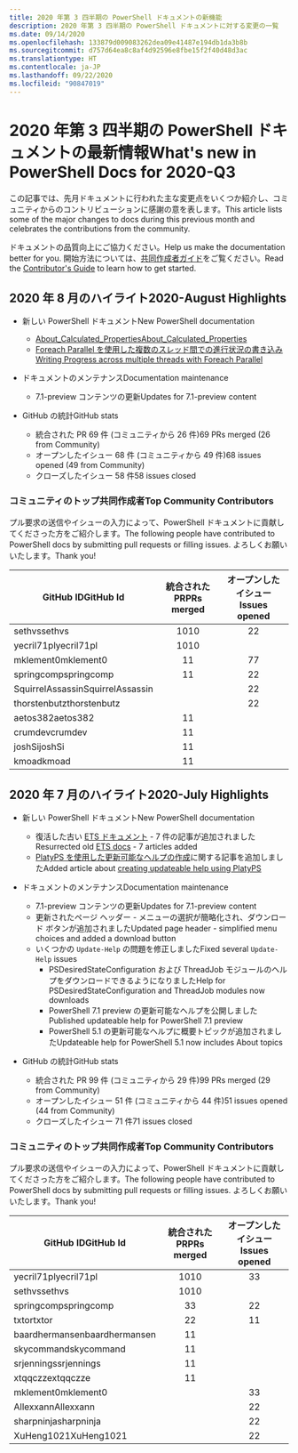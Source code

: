 ```yaml
---
title: 2020 年第 3 四半期の PowerShell ドキュメントの新機能
description: 2020 年第 3 四半期の PowerShell ドキュメントに対する変更の一覧
ms.date: 09/14/2020
ms.openlocfilehash: 133879d009083262dea09e41487e194db1da3b8b
ms.sourcegitcommit: d757d64ea8c8af4d92596e8fbe15f2f40d48d3ac
ms.translationtype: HT
ms.contentlocale: ja-JP
ms.lasthandoff: 09/22/2020
ms.locfileid: "90847019"
---
```

# <a name="whats-new-in-powershell-docs-for-2020-q3"></a><span data-ttu-id="13a60-103">2020 年第 3 四半期の PowerShell ドキュメントの最新情報</span><span class="sxs-lookup"><span data-stu-id="13a60-103">What's new in PowerShell Docs for 2020-Q3</span></span>

<span data-ttu-id="13a60-104">この記事では、先月ドキュメントに行われた主な変更点をいくつか紹介し、コミュニティからのコントリビューションに感謝の意を表します。</span><span class="sxs-lookup"><span data-stu-id="13a60-104">This article lists some of the major changes to docs during this previous month and celebrates the contributions from the community.</span></span>

<span data-ttu-id="13a60-105">ドキュメントの品質向上にご協力ください。</span><span class="sxs-lookup"><span data-stu-id="13a60-105">Help us make the documentation better for you.</span></span> <span data-ttu-id="13a60-106">開始方法については、[共同作成者ガイド][contrib]をご覧ください。</span><span class="sxs-lookup"><span data-stu-id="13a60-106">Read the [Contributor's Guide][contrib] to learn how to get started.</span></span>

## <a name="2020-august-highlights"></a><span data-ttu-id="13a60-107">2020 年 8 月のハイライト</span><span class="sxs-lookup"><span data-stu-id="13a60-107">2020-August Highlights</span></span>

- <span data-ttu-id="13a60-108">新しい PowerShell ドキュメント</span><span class="sxs-lookup"><span data-stu-id="13a60-108">New PowerShell documentation</span></span>
  - [<span data-ttu-id="13a60-109">About_Calculated_Properties</span><span class="sxs-lookup"><span data-stu-id="13a60-109">About_Calculated_Properties</span></span>](/powershell/module/microsoft.powershell.core/about/about_calculated_properties)
  - [<span data-ttu-id="13a60-110">Foreach Parallel を使用した複数のスレッド間での進行状況の書き込み</span><span class="sxs-lookup"><span data-stu-id="13a60-110">Writing Progress across multiple threads with Foreach Parallel</span></span>](/powershell/scripting/learn/deep-dives/write-progress-across-multiple-threads)
- <span data-ttu-id="13a60-111">ドキュメントのメンテナンス</span><span class="sxs-lookup"><span data-stu-id="13a60-111">Documentation maintenance</span></span>
  - <span data-ttu-id="13a60-112">7\.1-preview コンテンツの更新</span><span class="sxs-lookup"><span data-stu-id="13a60-112">Updates for 7.1-preview content</span></span>

- <span data-ttu-id="13a60-113">GitHub の統計</span><span class="sxs-lookup"><span data-stu-id="13a60-113">GitHub stats</span></span>
  - <span data-ttu-id="13a60-114">統合された PR 69 件 (コミュニティから 26 件)</span><span class="sxs-lookup"><span data-stu-id="13a60-114">69 PRs merged (26 from Community)</span></span>
  - <span data-ttu-id="13a60-115">オープンしたイシュー 68 件 (コミュニティから 49 件)</span><span class="sxs-lookup"><span data-stu-id="13a60-115">68 issues opened (49 from Community)</span></span>
  - <span data-ttu-id="13a60-116">クローズしたイシュー 58 件</span><span class="sxs-lookup"><span data-stu-id="13a60-116">58 issues closed</span></span>

### <a name="top-community-contributors"></a><span data-ttu-id="13a60-117">コミュニティのトップ共同作成者</span><span class="sxs-lookup"><span data-stu-id="13a60-117">Top Community Contributors</span></span>

<span data-ttu-id="13a60-118">プル要求の送信やイシューの入力によって、PowerShell ドキュメントに貢献してくださった方をご紹介します。</span><span class="sxs-lookup"><span data-stu-id="13a60-118">The following people have contributed to PowerShell docs by submitting pull requests or filling issues.</span></span> <span data-ttu-id="13a60-119">よろしくお願いいたします。</span><span class="sxs-lookup"><span data-stu-id="13a60-119">Thank you!</span></span>

|    <span data-ttu-id="13a60-120">GitHub ID</span><span class="sxs-lookup"><span data-stu-id="13a60-120">GitHub Id</span></span>     | <span data-ttu-id="13a60-121">統合された PR</span><span class="sxs-lookup"><span data-stu-id="13a60-121">PRs merged</span></span> | <span data-ttu-id="13a60-122">オープンしたイシュー</span><span class="sxs-lookup"><span data-stu-id="13a60-122">Issues opened</span></span> |
| ---------------- | :--------: | :-----------: |
| <span data-ttu-id="13a60-123">sethvs</span><span class="sxs-lookup"><span data-stu-id="13a60-123">sethvs</span></span>           |     <span data-ttu-id="13a60-124">10</span><span class="sxs-lookup"><span data-stu-id="13a60-124">10</span></span>     |       <span data-ttu-id="13a60-125">2</span><span class="sxs-lookup"><span data-stu-id="13a60-125">2</span></span>       |
| <span data-ttu-id="13a60-126">yecril71pl</span><span class="sxs-lookup"><span data-stu-id="13a60-126">yecril71pl</span></span>       |     <span data-ttu-id="13a60-127">10</span><span class="sxs-lookup"><span data-stu-id="13a60-127">10</span></span>     |               |
| <span data-ttu-id="13a60-128">mklement0</span><span class="sxs-lookup"><span data-stu-id="13a60-128">mklement0</span></span>        |     <span data-ttu-id="13a60-129">1</span><span class="sxs-lookup"><span data-stu-id="13a60-129">1</span></span>      |       <span data-ttu-id="13a60-130">7</span><span class="sxs-lookup"><span data-stu-id="13a60-130">7</span></span>       |
| <span data-ttu-id="13a60-131">springcomp</span><span class="sxs-lookup"><span data-stu-id="13a60-131">springcomp</span></span>       |     <span data-ttu-id="13a60-132">1</span><span class="sxs-lookup"><span data-stu-id="13a60-132">1</span></span>      |       <span data-ttu-id="13a60-133">2</span><span class="sxs-lookup"><span data-stu-id="13a60-133">2</span></span>       |
| <span data-ttu-id="13a60-134">SquirrelAssassin</span><span class="sxs-lookup"><span data-stu-id="13a60-134">SquirrelAssassin</span></span> |            |       <span data-ttu-id="13a60-135">2</span><span class="sxs-lookup"><span data-stu-id="13a60-135">2</span></span>       |
| <span data-ttu-id="13a60-136">thorstenbutz</span><span class="sxs-lookup"><span data-stu-id="13a60-136">thorstenbutz</span></span>     |            |       <span data-ttu-id="13a60-137">2</span><span class="sxs-lookup"><span data-stu-id="13a60-137">2</span></span>       |
| <span data-ttu-id="13a60-138">aetos382</span><span class="sxs-lookup"><span data-stu-id="13a60-138">aetos382</span></span>         |     <span data-ttu-id="13a60-139">1</span><span class="sxs-lookup"><span data-stu-id="13a60-139">1</span></span>      |               |
| <span data-ttu-id="13a60-140">crumdev</span><span class="sxs-lookup"><span data-stu-id="13a60-140">crumdev</span></span>          |     <span data-ttu-id="13a60-141">1</span><span class="sxs-lookup"><span data-stu-id="13a60-141">1</span></span>      |               |
| <span data-ttu-id="13a60-142">joshSi</span><span class="sxs-lookup"><span data-stu-id="13a60-142">joshSi</span></span>           |     <span data-ttu-id="13a60-143">1</span><span class="sxs-lookup"><span data-stu-id="13a60-143">1</span></span>      |               |
| <span data-ttu-id="13a60-144">kmoad</span><span class="sxs-lookup"><span data-stu-id="13a60-144">kmoad</span></span>            |     <span data-ttu-id="13a60-145">1</span><span class="sxs-lookup"><span data-stu-id="13a60-145">1</span></span>      |               |

## <a name="2020-july-highlights"></a><span data-ttu-id="13a60-146">2020 年 7 月のハイライト</span><span class="sxs-lookup"><span data-stu-id="13a60-146">2020-July Highlights</span></span>

- <span data-ttu-id="13a60-147">新しい PowerShell ドキュメント</span><span class="sxs-lookup"><span data-stu-id="13a60-147">New PowerShell documentation</span></span>
  - <span data-ttu-id="13a60-148">復活した古い [ETS ドキュメント](/powershell/scripting/developer/ets/overview) - 7 件の記事が追加されました</span><span class="sxs-lookup"><span data-stu-id="13a60-148">Resurrected old [ETS docs](/powershell/scripting/developer/ets/overview) - 7 articles added</span></span>
  - <span data-ttu-id="13a60-149">[PlatyPS を使用した更新可能なヘルプの作成](/powershell/scripting/dev-cross-plat/create-help-using-platyps)に関する記事を追加しました</span><span class="sxs-lookup"><span data-stu-id="13a60-149">Added article about [creating updateable help using PlatyPS](/powershell/scripting/dev-cross-plat/create-help-using-platyps)</span></span>
- <span data-ttu-id="13a60-150">ドキュメントのメンテナンス</span><span class="sxs-lookup"><span data-stu-id="13a60-150">Documentation maintenance</span></span>
  - <span data-ttu-id="13a60-151">7\.1-preview コンテンツの更新</span><span class="sxs-lookup"><span data-stu-id="13a60-151">Updates for 7.1-preview content</span></span>
  - <span data-ttu-id="13a60-152">更新されたページ ヘッダー - メニューの選択が簡略化され、ダウンロード ボタンが追加されました</span><span class="sxs-lookup"><span data-stu-id="13a60-152">Updated page header - simplified menu choices and added a download button</span></span>
  - <span data-ttu-id="13a60-153">いくつかの `Update-Help` の問題を修正しました</span><span class="sxs-lookup"><span data-stu-id="13a60-153">Fixed several `Update-Help` issues</span></span>
    - <span data-ttu-id="13a60-154">PSDesiredStateConfiguration および ThreadJob モジュールのヘルプをダウンロードできるようになりました</span><span class="sxs-lookup"><span data-stu-id="13a60-154">Help for PSDesiredStateConfiguration and ThreadJob modules now downloads</span></span>
    - <span data-ttu-id="13a60-155">PowerShell 7.1 preview の更新可能なヘルプを公開しました</span><span class="sxs-lookup"><span data-stu-id="13a60-155">Published updateable help for PowerShell 7.1 preview</span></span>
    - <span data-ttu-id="13a60-156">PowerShell 5.1 の更新可能なヘルプに概要トピックが追加されました</span><span class="sxs-lookup"><span data-stu-id="13a60-156">Updateable help for PowerShell 5.1 now includes About topics</span></span>

- <span data-ttu-id="13a60-157">GitHub の統計</span><span class="sxs-lookup"><span data-stu-id="13a60-157">GitHub stats</span></span>
  - <span data-ttu-id="13a60-158">統合された PR 99 件 (コミュニティから 29 件)</span><span class="sxs-lookup"><span data-stu-id="13a60-158">99 PRs merged (29 from Community)</span></span>
  - <span data-ttu-id="13a60-159">オープンしたイシュー 51 件 (コミュニティから 44 件)</span><span class="sxs-lookup"><span data-stu-id="13a60-159">51 issues opened (44 from Community)</span></span>
  - <span data-ttu-id="13a60-160">クローズしたイシュー 71 件</span><span class="sxs-lookup"><span data-stu-id="13a60-160">71 issues closed</span></span>

### <a name="top-community-contributors"></a><span data-ttu-id="13a60-161">コミュニティのトップ共同作成者</span><span class="sxs-lookup"><span data-stu-id="13a60-161">Top Community Contributors</span></span>

<span data-ttu-id="13a60-162">プル要求の送信やイシューの入力によって、PowerShell ドキュメントに貢献してくださった方をご紹介します。</span><span class="sxs-lookup"><span data-stu-id="13a60-162">The following people have contributed to PowerShell docs by submitting pull requests or filling issues.</span></span> <span data-ttu-id="13a60-163">よろしくお願いいたします。</span><span class="sxs-lookup"><span data-stu-id="13a60-163">Thank you!</span></span>

|   <span data-ttu-id="13a60-164">GitHub ID</span><span class="sxs-lookup"><span data-stu-id="13a60-164">GitHub Id</span></span>    | <span data-ttu-id="13a60-165">統合された PR</span><span class="sxs-lookup"><span data-stu-id="13a60-165">PRs merged</span></span> | <span data-ttu-id="13a60-166">オープンしたイシュー</span><span class="sxs-lookup"><span data-stu-id="13a60-166">Issues opened</span></span> |
| -------------- | :--------: | :-----------: |
| <span data-ttu-id="13a60-167">yecril71pl</span><span class="sxs-lookup"><span data-stu-id="13a60-167">yecril71pl</span></span>     |     <span data-ttu-id="13a60-168">10</span><span class="sxs-lookup"><span data-stu-id="13a60-168">10</span></span>     |       <span data-ttu-id="13a60-169">3</span><span class="sxs-lookup"><span data-stu-id="13a60-169">3</span></span>       |
| <span data-ttu-id="13a60-170">sethvs</span><span class="sxs-lookup"><span data-stu-id="13a60-170">sethvs</span></span>         |     <span data-ttu-id="13a60-171">10</span><span class="sxs-lookup"><span data-stu-id="13a60-171">10</span></span>     |               |
| <span data-ttu-id="13a60-172">springcomp</span><span class="sxs-lookup"><span data-stu-id="13a60-172">springcomp</span></span>     |     <span data-ttu-id="13a60-173">3</span><span class="sxs-lookup"><span data-stu-id="13a60-173">3</span></span>      |       <span data-ttu-id="13a60-174">2</span><span class="sxs-lookup"><span data-stu-id="13a60-174">2</span></span>       |
| <span data-ttu-id="13a60-175">txtor</span><span class="sxs-lookup"><span data-stu-id="13a60-175">txtor</span></span>          |     <span data-ttu-id="13a60-176">2</span><span class="sxs-lookup"><span data-stu-id="13a60-176">2</span></span>      |       <span data-ttu-id="13a60-177">1</span><span class="sxs-lookup"><span data-stu-id="13a60-177">1</span></span>       |
| <span data-ttu-id="13a60-178">baardhermansen</span><span class="sxs-lookup"><span data-stu-id="13a60-178">baardhermansen</span></span> |     <span data-ttu-id="13a60-179">1</span><span class="sxs-lookup"><span data-stu-id="13a60-179">1</span></span>      |               |
| <span data-ttu-id="13a60-180">skycommand</span><span class="sxs-lookup"><span data-stu-id="13a60-180">skycommand</span></span>     |     <span data-ttu-id="13a60-181">1</span><span class="sxs-lookup"><span data-stu-id="13a60-181">1</span></span>      |               |
| <span data-ttu-id="13a60-182">srjennings</span><span class="sxs-lookup"><span data-stu-id="13a60-182">srjennings</span></span>     |     <span data-ttu-id="13a60-183">1</span><span class="sxs-lookup"><span data-stu-id="13a60-183">1</span></span>      |               |
| <span data-ttu-id="13a60-184">xtqqczze</span><span class="sxs-lookup"><span data-stu-id="13a60-184">xtqqczze</span></span>       |     <span data-ttu-id="13a60-185">1</span><span class="sxs-lookup"><span data-stu-id="13a60-185">1</span></span>      |               |
| <span data-ttu-id="13a60-186">mklement0</span><span class="sxs-lookup"><span data-stu-id="13a60-186">mklement0</span></span>      |            |       <span data-ttu-id="13a60-187">3</span><span class="sxs-lookup"><span data-stu-id="13a60-187">3</span></span>       |
| <span data-ttu-id="13a60-188">Allexxann</span><span class="sxs-lookup"><span data-stu-id="13a60-188">Allexxann</span></span>      |            |       <span data-ttu-id="13a60-189">2</span><span class="sxs-lookup"><span data-stu-id="13a60-189">2</span></span>       |
| <span data-ttu-id="13a60-190">sharpninja</span><span class="sxs-lookup"><span data-stu-id="13a60-190">sharpninja</span></span>     |            |       <span data-ttu-id="13a60-191">2</span><span class="sxs-lookup"><span data-stu-id="13a60-191">2</span></span>       |
| <span data-ttu-id="13a60-192">XuHeng1021</span><span class="sxs-lookup"><span data-stu-id="13a60-192">XuHeng1021</span></span>     |            |       <span data-ttu-id="13a60-193">2</span><span class="sxs-lookup"><span data-stu-id="13a60-193">2</span></span>       |

<!-- Link references -->
[contrib]: contributing/overview.md
